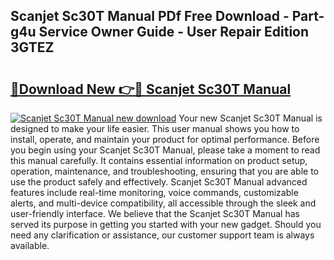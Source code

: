 ## Scanjet Sc30T Manual PDf Free Download - Part-g4u Service Owner Guide - User Repair Edition 3GTEZ

# <h2><a href="http://cf2269.oget.top/?id=Scanjet+Sc30T+Manual">🔗Download New 👉🔴 Scanjet Sc30T Manual</a></h2>

[![Scanjet Sc30T Manual new download](https://i.imgur.com/5g1atiW.png)](http://cf2269.oget.top/?id=Scanjet+Sc30T+Manual)
Your new Scanjet Sc30T Manual is designed to make your life easier. This user manual shows you how to install, operate, and maintain your product for optimal performance. Before you begin using your Scanjet Sc30T Manual, please take a moment to read this manual carefully. It contains essential information on product setup, operation, maintenance, and troubleshooting, ensuring that you are able to use the product safely and effectively. Scanjet Sc30T Manual advanced features include real-time monitoring, voice commands, customizable alerts, and multi-device compatibility, all accessible through the sleek and user-friendly interface. We believe that the Scanjet Sc30T Manual has served its purpose in getting you started with your new gadget. Should you need any clarification or assistance, our customer support team is always available.
